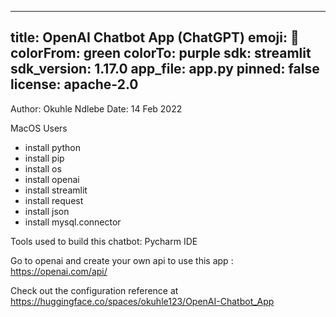 ---
title: OpenAI Chatbot App (ChatGPT)
emoji: 🤖
colorFrom: green
colorTo: purple
sdk: streamlit
sdk_version: 1.17.0
app_file: app.py
pinned: false
license: apache-2.0
----
Author: Okuhle Ndlebe 
Date: 14 Feb 2022

MacOS Users 
- install python 
- install pip
- install os 
- install openai 
- install streamlit 
- install request 
- install json 
- install mysql.connector 

Tools used to build this chatbot: 
Pycharm IDE 

Go to openai and create your own api to use this app : https://openai.com/api/


Check out the configuration reference at  https://huggingface.co/spaces/okuhle123/OpenAI-Chatbot_App

